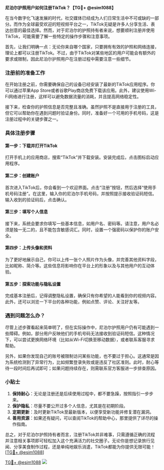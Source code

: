 **尼泊尔护照用户如何注册TikTok？【TG💪+ @esim1088】**

在当今数字化飞速发展的时代，社交媒体已经成为人们日常生活中不可或缺的一部分。而作为全球最受欢迎的短视频平台之一，TikTok无疑是许多人分享生活、表达创意的最佳选择。然而，对于尼泊尔的护照持有者来说，想要顺利注册并使用TikTok，可能需要了解一些特定的操作步骤和注意事项。

首先，让我们明确一点：无论你来自哪个国家，只要拥有有效的护照和网络连接，理论上都可以注册TikTok。不过，由于TikTok对某些地区的用户可能会有额外的要求或限制，因此尼泊尔护照用户在注册过程中需要注意一些细节。

### 注册前的准备工作

在开始注册之前，你需要确保自己的设备已经安装了最新的TikTok应用程序。你可以通过苹果App Store或者谷歌Play商店免费下载该应用。此外，建议使用Wi-Fi网络进行注册，这样可以避免数据流量的消耗，并且提高网络稳定性。

接下来，检查你的护照信息是否完整且准确。虽然护照不是直接用于注册的工具，但它可以帮助你在遇到问题时验证身份。同时，准备好一个可用的手机号码，这是注册过程中的关键步骤之一。

### 具体注册步骤

#### 第一步：下载并打开TikTok

打开手机上的应用商店，搜索“TikTok”并下载安装。安装完成后，点击图标启动应用程序。

#### 第二步：创建账户

首次进入TikTok后，你会看到一个欢迎界面。点击“注册”按钮，然后选择“使用手机号码注册”。在这里，输入你的尼泊尔手机号码，并按照提示接收验证码短信。输入收到的验证码后，点击确认。

#### 第三步：填写个人信息

接下来，系统会要求你填写一些基本信息，如用户名、密码等。请注意，用户名必须是独一无二的，且不能包含敏感词汇。同时，设置一个强密码以保护你的账户安全。

#### 第四步：上传头像和资料

为了更好地展示自己，你可以上传一张个人照片作为头像，并完善其他资料字段，比如昵称、简介等。这些信息将影响你在平台上的形象以及与其他用户的互动体验。

#### 第五步：探索功能与隐私设置

完成基本注册后，记得调整隐私设置，确保只有你希望的人能看到你的视频内容。此外，还可以浏览一下平台的各种功能，例如点赞、评论、关注好友等。

### 遇到问题怎么办？

尽管上述步骤看起来简单明了，但在实际操作中，尼泊尔护照用户仍有可能遇到一些障碍。例如，部分用户反映他们的手机号码无法接收到验证码短信。这种情况下，可以尝试更换网络环境（比如从Wi-Fi切换至移动数据），或者联系客服寻求帮助。

另外，如果你发现自己的账号被限制访问某些功能，也不要过于担心。这通常是因为系统检测到了异常行为，比如频繁登录失败或是违反了社区准则。此时，耐心等待一段时间后再试即可；如果问题持续存在，则需联系官方客服进一步排查原因。

### 小贴士

1. **保持耐心**：无论是注册还是后续使用过程中，都不要急躁，按照指引一步步来。
2. **保护隐私**：尽量不要公开过多个人信息，尤其是在初期阶段。
3. **定期更新**：及时更新TikTok至最新版本，以便享受新功能并修复潜在漏洞。
4. **善用资源**：如果还有疑问，可以查阅TikTok的帮助中心，那里提供了详尽的操作指南。

总之，对于尼泊尔护照持有者而言，注册TikTok并非难事，只需遵循正确的流程并注意相关事项即可轻松加入这个充满活力的社交圈子。无论你是想记录旅行见闻、分享美食制作过程，还是单纯地娱乐消遣，TikTok都能为你提供无限可能！[[TG💪+ @esim1088](https://t.me/s/esim1088)]

[TG💪+ @esim1088](https://t.me/s/esim1088) ![](https://i.postimg.cc/4NQfJmqS/Snipaste-2025-05-13-00-14-12.png)